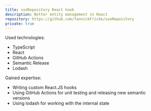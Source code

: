 ```yaml
---
title: useRepository React hook
description: Better entity management in React
repository: https://github.com/YannickFricke/useRepository
private: true
---
```


Used technologies:

- TypeScript
- React
- GitHub Actions
- Semantic Release
- Lodash

Gained expertise:

- Writing custom React.JS hooks
- Using GitHub Actions for unit testing and releasing new semantic versions
- Using lodash for working with the internal state
